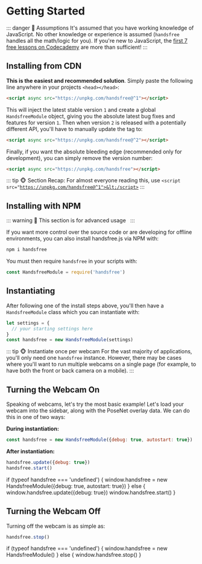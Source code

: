 # Getting Started
::: danger 🙊 Assumptions
It's assumed that you have working knowledge of JavaScript. No other knowledge or experience is assumed (`handsfree` handles all the math/logic for you). If you're new to JavaScript, the [first 7 free lessons on Codecademy](https://www.codecademy.com/learn/introduction-to-javascript) are more than sufficient!
:::

## Installing from CDN
**This is the easiest and recommended solution**. Simply paste the following line anywhere in your projects `<head></head>`:

```html
<script async src="https://unpkg.com/handsfree@^1"></script>
```

This will inject the latest stable version `1` and create a global `HandsfreeModule` object, giving you the absolute latest bug fixes and features for version `1`. Then when version `2` is released with a potentially different API, you'll have to manually update the tag to:

```html
<script async src="https://unpkg.com/handsfree@^2"></script>
```

Finally, if you want the absolute bleeding edge (recommended only for development), you can simply remove the version number:

```html
<script async src="https://unpkg.com/handsfree"></script>
```

::: tip 🐵 Section Recap:
For almost everyone reading this, use <code>&lt;script src="https://unpkg.com/handsfree@^1">&lt;/script></code>
:::

## Installing with NPM
::: warning 🙈 This section is for advanced usage
&nbsp;
:::

If you want more control over the source code or are developing for offline environments, you can also install handsfree.js via NPM with:

```bash
npm i handsfree
```

You must then require `handsfree` in your scripts with:

```js
const HandsfreeModule = require('handsfree')
```

## Instantiating
After following one of the install steps above, you'll then have a `HandsfreeModule` class which you can instantiate with:

```js
let settings = {
  // your starting settings here
}
const handsfree = new HandsfreeModule(settings)
```

::: tip 🐵 Instantiate once per webcam
For the vast majority of applications, you'll only need one `handsfree` instance. However, there may be cases where you'll want to run multiple webcams on a single page (for example, to have both the front or back camera on a mobile).
:::

## Turning the Webcam On
Speaking of webcams, let's try the most basic example! Let's load your webcam into the sidebar, along with the PoseNet overlay data. We can do this in one of two ways:

**During instantiation:**

```js
const handsfree = new HandsfreeModule({debug: true, autostart: true})
```

**After instantiation:**

```js
handsfree.update({debug: true})
handsfree.start()
```

<demo>
if (typeof handsfree === 'undefined') {
  window.handsfree = new HandsfreeModule({debug: true, autostart: true})
} else {
  window.handsfree.update({debug: true})
  window.handsfree.start()
}
</demo>

## Turning the Webcam Off

Turning off the webcam is as simple as:

```js
handsfree.stop()
```

<demo>
if (typeof handsfree === 'undefined') {
  window.handsfree = new HandsfreeModule()
} else {
  window.handsfree.stop()
}
</demo>
